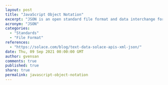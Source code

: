 ```yaml
---
layout: post
title: "JavaScript Object Notation"
excerpt: "JSON is an open standard file format and data interchange format that uses human-readable text to store and transmit data objects consisting of attribute–value pairs and arrays"
acronym: "JSON"
categories:
  - "Standards"
  - "File Format"
references:
  - "https://solace.com/blog/text-data-solace-apis-xml-json/"
date: Thu, 09 Sep 2021 00:00:00 GMT
author: gvensan
comments: true
published: true
share: true
permalink: javascript-object-notation
---
```

